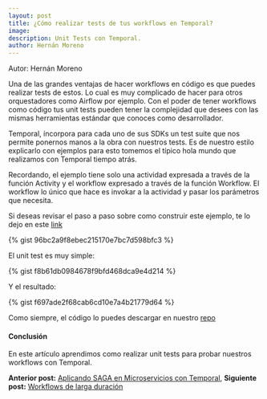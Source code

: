 ```yaml
---
layout: post
title: ¿Cómo realizar tests de tus workflows en Temporal?
image: 
description: Unit Tests con Temporal.
author: Hernán Moreno
---
```


Autor: Hernán Moreno

Una de las grandes ventajas de hacer workflows en código es que puedes realizar tests de estos. Lo cual es muy complicado de hacer para otros orquestadores como Airflow por ejemplo. Con el poder de tener workflows como código tus unit tests pueden tener la complejidad que desees con las mismas herramientas estándar que conoces como desarrollador. 

Temporal, íncorpora para cada uno de sus SDKs un test suite que nos permite ponernos manos a la obra con nuestros tests. Es de nuestro estilo explicarlo con ejemplos para esto tomemos el típico hola mundo que realizamos con Temporal tiempo atrás. 

Recordando, el ejemplo tiene solo una actividad expresada a través de la función Activity y el workflow expresado a través de la función Workflow. El workflow lo único que hace es invokar a la actividad y pasar los parámetros que necesita. 

Si deseas revisar el paso a paso sobre como construir este ejemplo, te lo dejo en este [link](https://sistecma.github.io/2021/02/04/aplicaciones-invencibles-con-temporal.html)

{% gist 96bc2a9f8ebec215170e7bc7d598bfc3 %}

El unit test es muy simple:

{% gist f8b61db0984678f9bfd468dca9e4d214 %}

Y el resultado:

{% gist f697ade2f68cab6cd10e7a4b21779d64 %}

Como siempre, el código lo puedes descargar en nuestro [repo](https://github.com/sistecma/temporalio/tree/main/app/go/hola)

#### Conclusión

En este artículo aprendimos como realizar unit tests para probar nuestros workflows con Temporal.

**Anterior post:** [Aplicando SAGA en Microservicios con Temporal](https://sistecma.github.io/2021/03/04/aplicando-saga-en-microservicios-con-temporal.html), **Siguiente post:** [Workflows de larga duración](https://sistecma.github.io/2021/04/27/workflows-larga-duracion.html)
